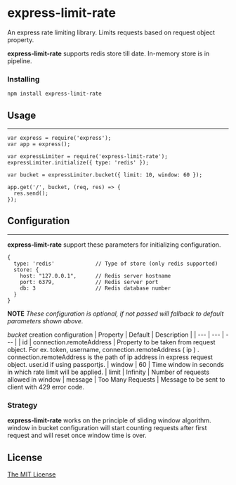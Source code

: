 # express-limit-rate

An express rate limiting library. Limits requests based on request object property.

**express-limit-rate** supports redis store till date. In-memory store is in pipeline.

### Installing
```
npm install express-limit-rate
```

## Usage
___

```
var express = require('express');
var app = express();

var expressLimiter = require('express-limit-rate');
expressLimiter.initialize({ type: 'redis' });

var bucket = expressLimiter.bucket({ limit: 10, window: 60 });

app.get('/', bucket, (req, res) => {
  res.send();
});
```

## Configuration
___

**express-limit-rate** support these parameters for initializing configuration.

```
{
  type: 'redis'             // Type of store (only redis supported)
  store: {
    host: "127.0.0.1",      // Redis server hostname
    port: 6379,             // Redis server port
    db: 3                   // Redis database number
  }
}
```
**NOTE**  *These configuration is optional, if not passed will fallback to default parameters shown above.*

*bucket* creation configuration
| Property | Default | Description |
| --- | --- | --- |
| id | connection.remoteAddress | Property to be taken from request object. For ex. token, username, connection.remoteAddress ( ip ) . connection.remoteAddress is the path of ip address in express request object. user.id if using passportjs.
| window | 60 | Time window in seconds in which rate limit will be applied.
| limit | Infinity | Number of requests allowed in window
| message | Too Many Requests | Message to be sent to client with 429 error code.

### Strategy

**express-limit-rate** works on the principle of sliding window algorithm. window in bucket configuration will start counting requests after first request and will reset once window time is over.

## License

[The MIT License](https://opensource.org/licenses/MIT)